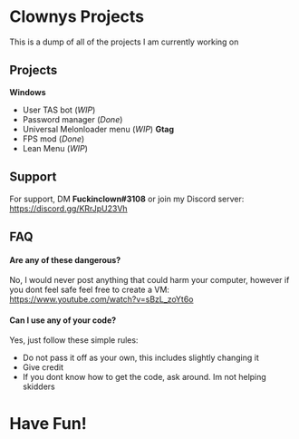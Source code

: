 
# Clownys Projects

This is a dump of all of the projects I am currently working on


## Projects

**Windows**
- User TAS bot (*WIP*)
- Password manager (*Done*)
- Universal Melonloader menu (*WIP*)
**Gtag**
- FPS mod (*Done*)
- Lean Menu (*WIP*)


## Support

For support, DM **Fuckinclown#3108** or join my Discord server: https://discord.gg/KRrJpU23Vh




## FAQ

#### Are any of these dangerous?

No, I would never post anything that could harm your computer, however if you dont feel safe feel free to create a VM:
https://www.youtube.com/watch?v=sBzL_zoYt6o

#### Can I use any of your code?

Yes, just follow these simple rules:
- Do not pass it off as your own, this includes slightly changing it
- Give credit
- If you dont know how to get the code, ask around. Im not helping skidders

# Have Fun!
